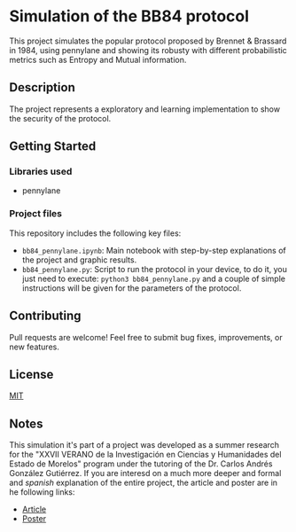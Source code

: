 # Simulation of the BB84 protocol
This project simulates the popular protocol proposed by Brennet & Brassard in 1984, using pennylane and showing its robusty with different probabilistic metrics such as Entropy and Mutual information. 

## Description
The project represents a exploratory and learning implementation to show the security of the protocol.

## Getting Started

### Libraries used
- pennylane


### Project files
This repository includes the following key files:
- `bb84_pennylane.ipynb`: Main notebook with step-by-step explanations of the project and graphic results.
- `bb84_pennylane.py`: Script to run the protocol in your device, to do it, you just need to execute:
  `python3 bb84_pennylane.py` and a couple of simple instructions will be given for the parameters of the protocol.


## Contributing
Pull requests are welcome! Feel free to submit bug fixes, improvements, or new features.

## License
[MIT](https://choosealicense.com/licenses/mit/)

## Notes
This simulation it's part of a project was developed as a summer research for the "XXVII VERANO de la Investigación en Ciencias y Humanidades del Estado de Morelos" program under the tutoring of the Dr. Carlos Andrés González Gutiérrez. If you are interesd on a much more deeper and formal and *spanish* explanation of the entire project, the article and poster are in he following links:
- [Article](https://drive.google.com/file/d/1p0_Cs3X1CaugVWzyBt4AJBTwxSuwQ0H7/view?usp=sharing)
- [Poster](https://drive.google.com/file/d/1ARn4qBoio0UJpAqriaO51xMMr_RCgBFC/view?usp=sharing)
